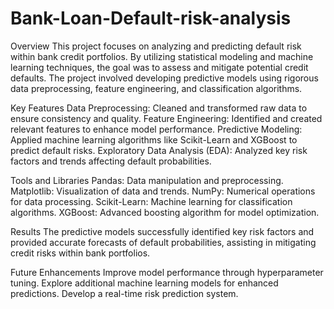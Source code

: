 # Bank-Loan-Default-risk-analysis
Overview
This project focuses on analyzing and predicting default risk within bank credit portfolios. By utilizing statistical modeling and machine learning techniques, the goal was to assess and mitigate potential credit defaults. The project involved developing predictive models using rigorous data preprocessing, feature engineering, and classification algorithms.

Key Features
Data Preprocessing: Cleaned and transformed raw data to ensure consistency and quality.
Feature Engineering: Identified and created relevant features to enhance model performance.
Predictive Modeling: Applied machine learning algorithms like Scikit-Learn and XGBoost to predict default risks.
Exploratory Data Analysis (EDA): Analyzed key risk factors and trends affecting default probabilities.

Tools and Libraries
Pandas: Data manipulation and preprocessing.
Matplotlib: Visualization of data and trends.
NumPy: Numerical operations for data processing.
Scikit-Learn: Machine learning for classification algorithms.
XGBoost: Advanced boosting algorithm for model optimization.


Results
The predictive models successfully identified key risk factors and provided accurate forecasts of default probabilities, assisting in mitigating credit risks within bank portfolios.

Future Enhancements
Improve model performance through hyperparameter tuning.
Explore additional machine learning models for enhanced predictions.
Develop a real-time risk prediction system.

